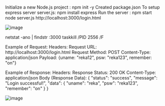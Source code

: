 Initialize a new Node.js project :
npm init -y
Created package.json
To setup express server server.js: 
npm install express
Run the server :
npm start
node server.js 
http://localhost:3000/login.html

![image](https://github.com/user-attachments/assets/3a13cedb-4f44-4791-afc8-6d807c22d93d)

netstat -ano | findstr :3000
taskkill /PID 2556 /F

Example of Request:
Headers:
Request URL: http://localhost:3000/login.html
Request Method: POST
Content-Type: application/json 
Payload:
{uname: "reka12", psw: "reka123", remember: "on"}

Example of Response:
Headers:
Response Status: 200 OK
Content-Type: application/json
Body (Response Data):
{
    "status": "success",
    "message": "Login successful!",
    "data": {
        "uname": "reka",
        "psw": "reka123",
        "remember": "on"
    }
}

![image](https://github.com/user-attachments/assets/dad83e2d-0b30-4f42-a0a5-0b493d06cd36)
